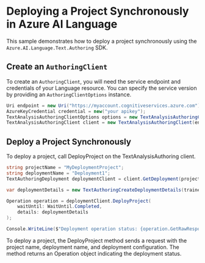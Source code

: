 # Deploying a Project Synchronously in Azure AI Language

This sample demonstrates how to deploy a project synchronously using the `Azure.AI.Language.Text.Authoring` SDK.

## Create an `AuthoringClient`

To create an `AuthoringClient`, you will need the service endpoint and credentials of your Language resource. You can specify the service version by providing an `AuthoringClientOptions` instance.

```C# Snippet:CreateTextAuthoringClientForSpecificApiVersion
Uri endpoint = new Uri("https://myaccount.cognitiveservices.azure.com");
AzureKeyCredential credential = new("your apikey");
TextAnalysisAuthoringClientOptions options = new TextAnalysisAuthoringClientOptions(TextAnalysisAuthoringClientOptions.ServiceVersion.V2024_11_15_Preview);
TextAnalysisAuthoringClient client = new TextAnalysisAuthoringClient(endpoint, credential, options);
```

## Deploy a Project Synchronously

To deploy a project, call DeployProject on the TextAnalysisAuthoring client.

```C# Snippet:Sample14_TextAuthoring_DeployProject
string projectName = "MyDeploymentProject";
string deploymentName = "Deployment1";
TextAuthoringDeployment deploymentClient = client.GetDeployment(projectName, deploymentName);

var deploymentDetails = new TextAuthoringCreateDeploymentDetails(trainedModelLabel: "29886710a2ae49259d62cffca977db66");

Operation operation = deploymentClient.DeployProject(
    waitUntil: WaitUntil.Completed,
    details: deploymentDetails
);

Console.WriteLine($"Deployment operation status: {operation.GetRawResponse().Status}");
```

To deploy a project, the DeployProject method sends a request with the project name, deployment name, and deployment configuration. The method returns an Operation object indicating the deployment status.
